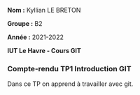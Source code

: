**Nom :** Kyllian LE BRETON

**Groupe :** B2

**Année :** 2021-2022

**IUT Le Havre - Cours GIT**

### Compte-rendu TP1 Introduction GIT

Dans ce TP on apprend à travailler avec git.